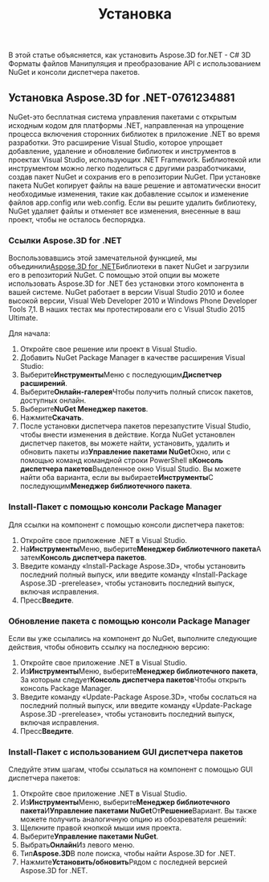 ﻿---
title: Установка
type: docs
weight: 40
url: /ru/net/installation/
description: В этой статье объясняется, как установить Aspose.3D for.NET - C# 3D Форматы файлов Манипуляция и преобразование API с использованием NuGet и консоли диспетчера пакетов.
---
В этой статье объясняется, как установить Aspose.3D for.NET - C# 3D Форматы файлов Манипуляция и преобразование API с использованием NuGet и консоли диспетчера пакетов.

## **Установка Aspose.3D for .NET-0761234881**
NuGet-это бесплатная система управления пакетами с открытым исходным кодом для платформы .NET, направленная на упрощение процесса включения сторонних библиотек в приложение .NET во время разработки. Это расширение Visual Studio, которое упрощает добавление, удаление и обновление библиотек и инструментов в проектах Visual Studio, использующих .NET Framework. Библиотекой или инструментом можно легко поделиться с другими разработчиками, создав пакет NuGet и сохранив его в репозитории NuGet. При установке пакета NuGet копирует файлы на ваше решение и автоматически вносит необходимые изменения, такие как добавление ссылок и изменение файлов app.config или web.config. Если вы решите удалить библиотеку, NuGet удаляет файлы и отменяет все изменения, внесенные в ваш проект, чтобы не осталось беспорядка.
### **Ссылки Aspose.3D for .NET**
Воспользовавшись этой замечательной функцией, мы объединили[Aspose.3D for .NET](https://www.nuget.org/packages/Aspose.3D)Библиотеки в пакет NuGet и загрузили его в репозиторий NuGet. С помощью этой опции вы можете использовать Aspose.3D for .NET без установки этого компонента в вашей системе. NuGet работает в версии Visual Studio 2010 и более высокой версии, Visual Web Developer 2010 и Windows Phone Developer Tools 7,1. В наших тестах мы протестировали его с Visual Studio 2015 Ultimate.

Для начала:

1. Откройте свое решение или проект в Visual Studio.
1. Добавить NuGet Package Manager в качестве расширения Visual Studio:
1. Выберите**Инструменты**Меню с последующим**Диспетчер расширений**.
1. Выберите**Онлайн-галерея**Чтобы получить полный список пакетов, доступных онлайн.
1. Выберите**NuGet Менеджер пакетов**.
1. Нажмите**Скачать**.
1. После установки диспетчера пакетов перезапустите Visual Studio, чтобы внести изменения в действие.
Когда NuGet установлен диспетчер пакетов, вы можете найти, установить, удалить и обновить пакеты из**Управление пакетами NuGet**Окно, или с помощью команд командной строки PowerShell в**Консоль диспетчера пакетов**Выделенное окно Visual Studio. Вы можете найти оба варианта, если вы выбираете**Инструменты**С последующим**Менеджер библиотечного пакета**.
### **Install-Пакет с помощью консоли Package Manager**
Для ссылки на компонент с помощью консоли диспетчера пакетов:

1. Откройте свое приложение .NET в Visual Studio.
1. На**Инструменты**Меню, выберите**Менеджер библиотечного пакета**А затем**Консоль диспетчера пакетов**.
1. Введите команду «Install-Package Aspose.3D», чтобы установить последний полный выпуск, или введите команду «Install-Package Aspose.3D -prerelease», чтобы установить последний выпуск, включая исправления.
1. Пресс**Введите**.
### **Обновление пакета с помощью консоли Package Manager**
Если вы уже ссылались на компонент до NuGet, выполните следующие действия, чтобы обновить ссылку на последнюю версию:

1. Откройте свое приложение .NET в Visual Studio.
1. Из**Инструменты**Меню, выберите**Менеджер библиотечного пакета**, За которым следует**Консоль диспетчера пакетов**Чтобы открыть консоль Package Manager.
1. Введите команду «Update-Package Aspose.3D», чтобы сослаться на последний полный выпуск, или введите команду «Update-Package Aspose.3D -prerelease», чтобы установить последний выпуск, включая исправления.
1. Пресс**Введите**.
### **Install-Пакет с использованием GUI диспетчера пакетов**
Следуйте этим шагам, чтобы ссылаться на компонент с помощью GUI диспетчера пакетов:

1. Откройте свое приложение .NET в Visual Studio.
1. Из**Инструменты**Меню, выберите**Менеджер библиотечного пакета**И**Управление пакетами NuGet**От**Решение**Вариант.
Вы также можете получить аналогичную опцию из обозревателя решений:
1. Щелкните правой кнопкой мыши имя проекта.
1. Выберите**Управление пакетами NuGet**.
1. Выбрать**Онлайн**Из левого меню.
1. Тип**Aspose.3D**В поле поиска, чтобы найти Aspose.3D for .NET.
1. Нажмите**Установить/обновить**Рядом с последней версией Aspose.3D for .NET.
